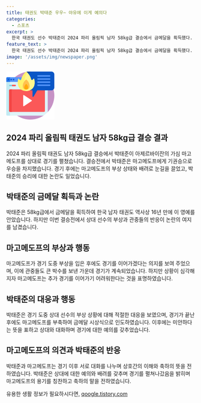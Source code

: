 ```yaml
---
title: 태권도 박태준 우우~ 야유에 이게 예의다
categories:
  - 스포츠
excerpt: >
  한국 태권도 선수 박태준이 2024 파리 올림픽 남자 58kg급 결승에서 금메달을 획득했다. 하지만 상대인 아제르바이잔 선수의 부상으로 인해 마무리는 충격적이었다. 박태준은 경기 후 상대를 돕고 포옹하는 모습을 보여주며 우정과 예의를 지켰다. 경기에서 발생한 논란에 대해 박태준은 규칙을 준수했다고 주장하며 상대에 대한 배려를 강조했다. 이는 스포츠 정신을 보여주는 행동으로 관중들의 반응을 얻었다.
feature_text: >
  한국 태권도 선수 박태준이 2024 파리 올림픽 남자 58kg급 결승에서 금메달을 획득했다. 하지만 상대인 아제르바이잔 선수의 부상으로 인해 마무리는 충격적이었다. 박태준은 경기 후 상대를 돕고 포옹하는 모습을 보여주며 우정과 예의를 지켰다. 경기에서 발생한 논란에 대해 박태준은 규칙을 준수했다고 주장하며 상대에 대한 배려를 강조했다. 이는 스포츠 정신을 보여주는 행동으로 관중들의 반응을 얻었다.
image: '/assets/img/newspaper.png'
---
```


<p><img src="/assets/img/news.png" alt="rentncar 속보" /></p>

<h2 data-ke-size="size26">2024 파리 올림픽 태권도 남자 58kg급 결승 결과</h2>

<p data-ke-size="size16">2024 파리 올림픽 태권도 남자 58kg급 결승에서 박태준이 아제르바이잔의 가심 마고메도프를 상대로 경기를 펼쳤습니다. 결승전에서 박태준은 마고메도프에게 기권승으로 우승을 차지했습니다. 경기 후에는 마고메도프의 부상 상태와 배려로 눈길을 끌었고, 박태준의 승리에 대한 논란도 일었습니다.</p>

<h2 data-ke-size="size26">박태준의 금메달 획득과 논란</h2>

<p data-ke-size="size16">박태준은 58kg급에서 금메달을 획득하여 한국 남자 태권도 역사상 16년 만에 이 영예를 안았습니다. 하지만 이번 결승전에서 상대 선수의 부상과 관중들의 반응이 논란의 여지를 남겼습니다.</p>

<h2 data-ke-size="size26">마고메도프의 부상과 행동</h2>

<p data-ke-size="size16">마고메도프가 경기 도중 부상을 입은 후에도 경기를 이어가겠다는 의지를 보여 주었으며, 이에 관중들도 큰 박수를 보낸 가운데 경기가 계속되었습니다. 하지만 상황이 심각해지자 마고메도프는 추가 경기를 이어가기 어려워한다는 것을 표명하였습니다.</p>

<h2 data-ke-size="size26">박태준의 대응과 행동</h2>

<p data-ke-size="size16">박태준은 경기 도중 상대 선수의 부상 상황에 대해 적절한 대응을 보였으며, 경기가 끝난 후에도 마고메도프를 부축하여 금메달 시상식으로 인도하였습니다. 이후에는 미안하다는 뜻을 표하고 상대와 대화하며 경기에 대한 예의를 갖추었습니다.</p>

<h2 data-ke-size="size26">마고메도프의 의견과 박태준의 반응</h2>

<p data-ke-size="size16">박태준과 마고메도프는 경기 이후 서로 대화를 나누며 상호간의 이해와 축하의 뜻을 전하였습니다. 박태준은 상대에 대한 예의와 배려를 갖추며 경기를 펼쳐나갔음을 밝히며 마고메도프의 용기를 칭찬하고 축하의 말을 전하였습니다.</p>
유용한 생활 정보가 필요하시다면, <a href="https://qoogle.tistory.com" rel="dofollow">qoogle.tistory.com</a>


